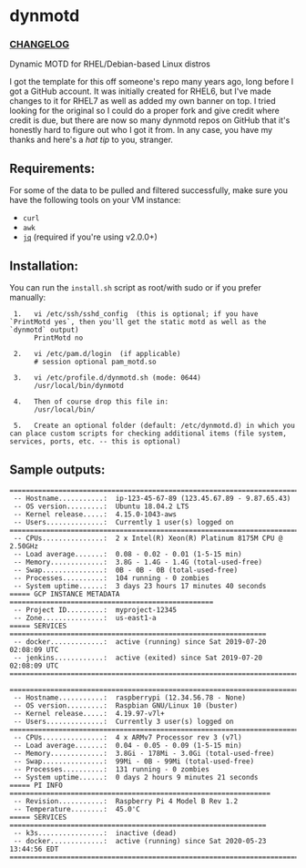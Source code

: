 # dynmotd

### [CHANGELOG](https://github.com/Neutrollized/dynmotd/blob/master/CHANGELOG.md)

Dynamic MOTD for RHEL/Debian-based Linux distros

I got the template for this off someone's repo many years ago, long before I got a GitHub account.  It was initially created for RHEL6, but I've made changes to it for RHEL7 as well as added my own banner on top.  I tried looking for the original so I could do a proper fork and give credit where credit is due, but there are now so many dynmotd repos on GitHub that it's honestly hard to figure out who I got it from.  In any case, you have my thanks and here's a *hat tip* to you, stranger.


## Requirements:
For some of the data to be pulled and filtered successfully, make sure you have the following tools on your VM instance:
- `curl`
- `awk`
- [`jq`](https://stedolan.github.io/jq/) (required if you're using v2.0.0+)


## Installation:

You can run the `install.sh` script as root/with sudo or if you prefer manually:

```
 1.   vi /etc/ssh/sshd_config  (this is optional; if you have `PrintMotd yes`, then you'll get the static motd as well as the `dynmotd` output)
      PrintMotd no

 2.   vi /etc/pam.d/login  (if applicable)
      # session optional pam_motd.so

 3.   vi /etc/profile.d/dynmotd.sh (mode: 0644)
      /usr/local/bin/dynmotd

 4.   Then of course drop this file in:
      /usr/local/bin/

 5.   Create an optional folder (default: /etc/dynmotd.d) in which you can place custom scripts for checking additional items (file system, services, ports, etc. -- this is optional)
```


## Sample outputs:

```
==============================================================================
 -- Hostname...........:  ip-123-45-67-89 (123.45.67.89 - 9.87.65.43)
 -- OS version.........:  Ubuntu 18.04.2 LTS
 -- Kernel release.....:  4.15.0-1043-aws
 -- Users..............:  Currently 1 user(s) logged on
==============================================================================
 -- CPUs...............:  2 x Intel(R) Xeon(R) Platinum 8175M CPU @ 2.50GHz
 -- Load average.......:  0.08 - 0.02 - 0.01 (1-5-15 min)
 -- Memory.............:  3.8G - 1.4G - 1.4G (total-used-free)
 -- Swap...............:  0B - 0B - 0B (total-used-free)
 -- Processes..........:  104 running - 0 zombies
 -- System uptime......:  3 days 23 hours 17 minutes 40 seconds
===== GCP INSTANCE METADATA ==================================================
 -- Project ID.........:  myproject-12345
 -- Zone...............:  us-east1-a
===== SERVICES ===============================================================
 -- docker.............:  active (running) since Sat 2019-07-20 02:08:09 UTC
 -- jenkins............:  active (exited) since Sat 2019-07-20 02:08:09 UTC
==============================================================================
```

```
==============================================================================
 -- Hostname...........:  raspberrypi (12.34.56.78 - None)
 -- OS version.........:  Raspbian GNU/Linux 10 (buster)
 -- Kernel release.....:  4.19.97-v7l+
 -- Users..............:  Currently 3 user(s) logged on
==============================================================================
 -- CPUs...............:  4 x ARMv7 Processor rev 3 (v7l)
 -- Load average.......:  0.04 - 0.05 - 0.09 (1-5-15 min)
 -- Memory.............:  3.8Gi - 178Mi - 3.0Gi (total-used-free)
 -- Swap...............:  99Mi - 0B - 99Mi (total-used-free)
 -- Processes..........:  131 running - 0 zombies
 -- System uptime......:  0 days 2 hours 9 minutes 21 seconds
===== PI INFO ================================================================
 -- Revision...........:  Raspberry Pi 4 Model B Rev 1.2
 -- Temperature........:  45.0'C
===== SERVICES ===============================================================
 -- k3s................:  inactive (dead)
 -- docker.............:  active (running) since Sat 2020-05-23 13:44:56 EDT
==============================================================================
```
